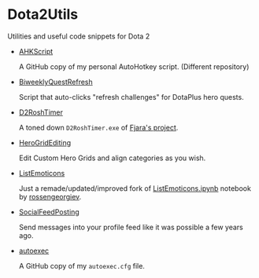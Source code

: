 # Dota2Utils

Utilities and useful code snippets for Dota 2

* [AHKScript](https://github.com/Aluerie/AhkScripts)

    A GitHub copy of my personal AutoHotkey script. (Different repository)

* [BiweeklyQuestRefresh](https://github.com/Aluerie/Dota2Utils/tree/main/BiweeklyQuestRefresh)
  
  Script that auto-clicks "refresh challenges" for DotaPlus hero quests.

* [D2RoshTimer](./D2RoshTimer)

    A toned down `D2RoshTimer.exe` of [Fjara's project](https://github.com/Fjara-h/D2RoshTimer).

* [HeroGridEditing](https://github.com/Aluerie/Dota2Utils/tree/main/HeroGridEditing)
  
  Edit Custom Hero Grids and align categories as you wish.

* [ListEmoticons](https://github.com/Aluerie/Dota2Utils/tree/main/ListEmoticons)

    Just a remade/updated/improved fork of [ListEmoticons.ipynb](https://github.com/rossengeorgiev/dota2_notebooks/blob/master/List%20Emoticons.ipynb) notebook by [rossengeorgiev](https://github.com/rossengeorgiev).

* [SocialFeedPosting](https://github.com/Aluerie/Dota2Utils/tree/main/SocialFeedPosting)

  Send messages into your profile feed like it was possible a few years ago.

* [autoexec](https://github.com/Aluerie/Dota2Utils/tree/main/autoexec)

    A GitHub copy of my `autoexec.cfg` file.

